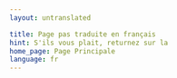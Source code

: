 ```yaml
---
layout: untranslated

title: Page pas traduite en français
hint: S'ils vous plait, returnez sur la
home_page: Page Principale
language: fr
---
```


